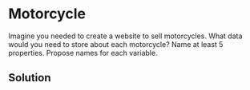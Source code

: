 # Motorcycle

Imagine you needed to create a website to sell motorcycles. What data would you need to store about each motorcycle? Name at least 5 properties. Propose names for each variable.

## Solution

<!-- Place your solution here. You can remove this comment -->
